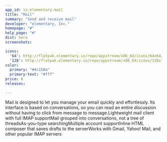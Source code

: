 ```yaml
---
app_id: io.elementary.mail
title: "Mail"
summary: "Send and receive mail"
developer: "elementary, Inc."
homepage: "#"
help_page: "#"
dist: hera
screenshots:

icons:
  '64': http://flatpak.elementary.io/repo/appstream/x86_64/icons/64x64/io.elementary.mail.png
  '128': http://flatpak.elementary.io/repo/appstream/x86_64/icons/128x128/io.elementary.mail.png
color:
  primary: "#4c158a"
  primary-text: "#fff"
price: 0
releases:

---
```


Mail is designed to let you manage your email quickly and effortlessly. Its interface is based on conversations, so you can read an entire discussion without having to click from message to message.Lightweight mail client with full IMAP supportMail grouped into conversations, not a tree of threadsAs-you-type searchingMultiple account supportInline HTML composer that saves drafts to the serverWorks with Gmail, Yahoo! Mail, and other popular IMAP servers